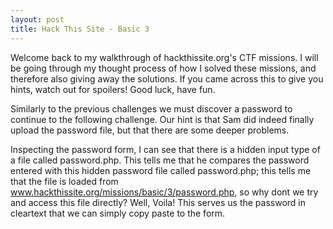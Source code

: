 ```yaml
---
layout: post
title: Hack This Site - Basic 3
---
```


Welcome back to my walkthrough of hackthissite.org's CTF missions. I will be going through my thought process of how I solved these missions, and therefore also giving away the solutions. If you came across this to give you hints, watch out for spoilers! Good luck, have fun.

Similarly to the previous challenges we must discover a password to continue to the following challenge. Our hint is that Sam did indeed finally upload the password file, but that there are some deeper problems.

Inspecting the password form, I can see that there is a hidden input type of a file called password.php. This tells me that he compares the password entered with this hidden password file called password.php; this tells me that the file is loaded from www.hackthissite.org/missions/basic/3/password.php, so why dont we try and access this file directly? Well, Voila! This serves us the password in cleartext that we can simply copy paste to the form.